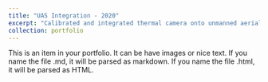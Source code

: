 ```yaml
---
title: "UAS Integration - 2020"
excerpt: "Calibrated and integrated thermal camera onto unmanned aerial system. <br>University of Arizona, Maricopa, Arizona, USA<br/><img src='/images/'>"
collection: portfolio
---
```


This is an item in your portfolio. It can be have images or nice text. If you name the file .md, it will be parsed as markdown. If you name the file .html, it will be parsed as HTML. 
